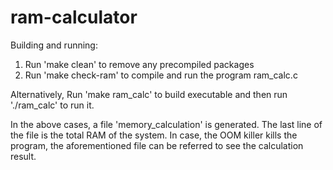 # ram-calculator

Building and running:
1. Run 'make clean' to remove any precompiled packages
2. Run 'make check-ram' to compile and run the program ram_calc.c

Alternatively,
Run 'make ram_calc' to build executable and then run './ram_calc' to run it.

In the above cases, a file 'memory_calculation' is generated. The last line of the file is the total RAM of the system. In case, the OOM killer kills the program, the aforementioned file can be referred to see the calculation result.
